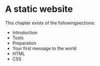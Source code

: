 # A static website

This chapter exists of the followingsections:

* Introduction
* Tools
* Preparation
* Your first message to the world
* HTML
* CSS



